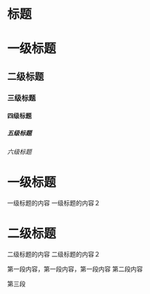 
# 标题
# 一级标题
## 二级标题
### 三级标题
#### 四级标题
##### 五级标题
###### 六级标题

# 一级标题
一级标题的内容 
一级标题的内容２
# 二级标题
二级标题的内容
二级标题的内容２

第一段内容，第一段内容，第一段内容
第二段内容

第三段

